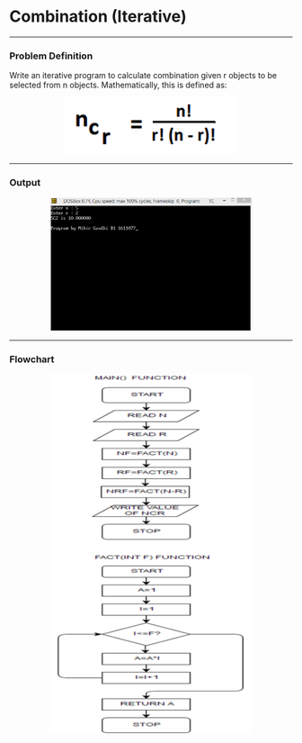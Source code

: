 # Combination (Iterative)

-----------------------------------------
### Problem Definition
Write an iterative program to calculate <storng> combination </strong> given r objects to be selected from n objects. Mathematically, this is defined as:
<p align="center">
    <img height=100px src="./ncr.png">
</p>

------------------------------------------
### Output
<p align="center">
    <img width=360px src="./output.png">
</p>

------------------------------------------
### Flowchart

<p align="center">
 <img width=360px height=640px src="./flowchart.png" alt="Flowchart">
</p>
